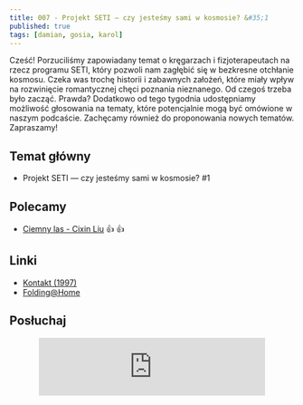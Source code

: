 ```yaml
---
title: 007 - Projekt SETI — czy jesteśmy sami w kosmosie? &#35;1
published: true
tags: [damian, gosia, karol]
---
```


Cześć! Porzuciliśmy zapowiadany temat o kręgarzach i fizjoterapeutach na rzecz programu SETI, który pozwoli nam zagłębić się w bezkresne otchłanie kosmosu.
Czeka was trochę historii i zabawnych założeń, które miały wpływ na rozwinięcie romantycznej chęci poznania nieznanego. Od czegoś trzeba było zacząć. Prawda?
Dodatkowo od tego tygodnia udostępniamy możliwość głosowania na tematy, które potencjalnie mogą być omówione w naszym podcaście. Zachęcamy również do proponowania nowych tematów. Zapraszamy!

<!--end_excerpt-->


## [](#header-2)Temat główny

* Projekt SETI — czy jesteśmy sami w kosmosie? &#35;1


## [](#header-2)Polecamy 

* [Ciemny las - Cixin Liu](http://selkar.pl/aff/rozmowkitechnologiczne/wspomnienie-o-przeszlosci-ziemi-2-ciemny-las) :thumbsup: :thumbsup:

## [](#header-2)Linki

* [Kontakt (1997)](https://www.filmweb.pl/film/Kontakt-1997-531)
* [Folding@Home](https://foldingathome.org/)

## [](#header-2)Posłuchaj

<p align="center">
<iframe src="https://anchor.fm/damian-melniczuk/embed/episodes/Projekt-SETI--czy-jestemy-sami-w-kosmosie--1-ecqqhb" height="102px" width="400px" frameborder="0" scrolling="no"></iframe>
</p>